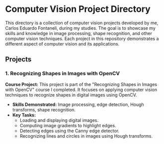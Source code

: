 # Computer Vision Project Directory

This directory is a collection of computer vision projects developed by me, Carlos Eduardo Fontaneli, during my studies. The goal is to showcase my skills and knowledge in image processing, shape recognition, and other computer vision techniques. Each project in this repository demonstrates a different aspect of computer vision and its applications.

## Projects

### 1. Recognizing Shapes in Images with OpenCV

**Course Project:** This project is part of the "Recognizing Shapes in Images with OpenCV" course I completed. It focuses on applying computer vision techniques to recognize shapes in digital images using OpenCV.

- **Skills Demonstrated:** Image processing, edge detection, Hough transforms, shape recognition.
- **Key Tasks:**
  - Loading and displaying digital images.
  - Computing image gradients to highlight edges.
  - Detecting edges using the Canny edge detector.
  - Recognizing lines and circles in images using Hough transforms.
